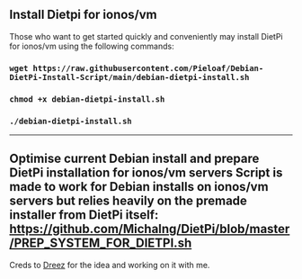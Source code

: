 <!-- markdownlint-configure-file { "MD004": { "style": "consistent" } } -->
<!-- markdownlint-disable MD033 -->

## Install Dietpi for ionos/vm

Those who want to get started quickly and conveniently may install DietPi for ionos/vm using the following commands:

### `wget https://raw.githubusercontent.com/Pieloaf/Debian-DietPi-Install-Script/main/debian-dietpi-install.sh`
### `chmod +x debian-dietpi-install.sh`
### `./debian-dietpi-install.sh`

-------------------------------------------------------------------------------------------------
Optimise current Debian install and prepare DietPi installation for ionos/vm servers
Script is made to work for Debian installs on ionos/vm servers but relies heavily on the premade installer from DietPi itself:
https://github.com/MichaIng/DietPi/blob/master/PREP_SYSTEM_FOR_DIETPI.sh
---
Creds to [Dreez](https://github.com/davbauer) for the idea and working on it with me.

